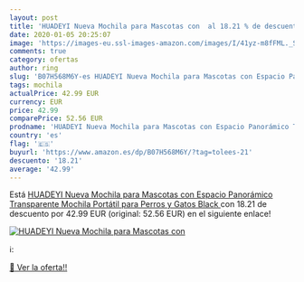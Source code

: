 ```yaml
---
layout: post
title: 'HUADEYI Nueva Mochila para Mascotas con  al 18.21 % de descuento'
date: 2020-01-05 20:25:07
image: 'https://images-eu.ssl-images-amazon.com/images/I/41yz-m8fFML._SL200_.jpg'
comments: true
category: ofertas
author: ring
slug: 'B07H568M6Y-es HUADEYI Nueva Mochila para Mascotas con Espacio Panorámico...'
tags: mochila
actualPrice: 42.99 EUR
currency: EUR
price: 42.99
comparePrice: 52.56 EUR
prodname: 'HUADEYI Nueva Mochila para Mascotas con Espacio Panorámico Transparente Mochila Portátil para Perros y Gatos  Black '
country: 'es'
flag: '🇪🇸'
buyurl: 'https://www.amazon.es/dp/B07H568M6Y/?tag=tolees-21'
descuento: '18.21'
average: '42.99'
---
```


Está [HUADEYI Nueva Mochila para Mascotas con Espacio Panorámico Transparente Mochila Portátil para Perros y Gatos  Black ](https://www.amazon.es/dp/B07H568M6Y/?tag=tolees-21) con 18.21 de descuento por 42.99 EUR (original: 52.56 EUR) en el siguiente enlace!

[![HUADEYI Nueva Mochila para Mascotas con ](https://images-eu.ssl-images-amazon.com/images/I/41yz-m8fFML._SL200_.jpg)](https://www.amazon.es/dp/B07H568M6Y/?tag=tolees-21)

ℹ️:


[🛒 Ver la oferta!!](https://www.amazon.es/dp/B07H568M6Y/?tag=tolees-21)
